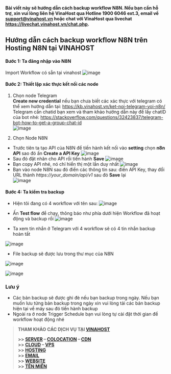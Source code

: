 **Bài viết này sẽ hướng dẫn cách backup workflow N8N. Nếu bạn cần hỗ trợ, xin vui lòng liên hệ VinaHost qua Hotline 1900 6046 ext.3, email về support@vinahost.vn hoặc chat với VinaHost qua livechat https://livechat.vinahost.vn/chat.php.**

## Hướng dẫn cách backup workflow N8N trên Hosting N8N tại VINAHOST  
#### Bước 1: Ta đăng nhập vào N8N

Import Workflow có sẵn tại vinahost
![image](https://github.com/user-attachments/assets/b3ed3710-03cd-4bb8-8204-2bcecfcd00a3)

#### Bước 2: Thiết lập xác thực kết nối các node 

1. Chọn node Telegram  
**Create new credential** nếu bạn chưa biết các xác thực với telegram có thể xem hướng dẫn tại: https://kb.vinahost.vn/ket-noi-telegram-voi-n8n/   
Telegram cần chatid bạn xem và tham khảo hướng dẫn này để lấy chatID của bot nhé: https://stackoverflow.com/questions/32423837/telegram-bot-how-to-get-a-group-chat-id  
![image](https://github.com/user-attachments/assets/68aa59d5-9a8f-43d5-a786-348befc25822)

2. Chọn Node N8N
- Trước tiên ta tạo API của N8N để tiến hành kết nối vào **setting** chọn **n8n API** sao đó ấn **Create a API Key**
![image](https://github.com/user-attachments/assets/0b23a4ae-cbb5-4a27-b09c-ae8b23e0350d)
- Sau đó đặt nhãn cho API rồi tiến hành **Save**
![image](https://github.com/user-attachments/assets/a3098776-54a7-4a91-a9e3-466ce6758a20)
- Bạn copy API nhé, nó chỉ hiển thị một lần duy nhất
![image](https://github.com/user-attachments/assets/d730eb03-1738-4723-8c7e-d5088771602b)
- Bạn vào node N8N sau đó điền các thông tin sau: điền API Key, thay đổi URL thành *https://your_domain/api/v1* sau đó **Save** lại  
![image](https://github.com/user-attachments/assets/7103ed19-456d-47b6-91b8-da77a8057ebe)

#### Bước 4: Ta kiểm tra backup
- Hiện tôi đang có 4 workflow với tên sau:
![image](https://github.com/user-attachments/assets/3840fdb4-e086-45cf-8d54-41434ff958c7)

- Ấn **Test flow** để chạy, thông báo như phía dưới hiện Workflow đã hoạt động và backup rồi
![image](https://github.com/user-attachments/assets/e74d8e18-ce00-4dbc-87f1-f1ac8be67d9a)

- Ta xem tin nhắn ở Telegram với 4 workflow sẽ có 4 tin nhắn backup hoàn tất

![image](https://github.com/user-attachments/assets/3cdac97f-3469-4800-a4a1-3d4c10eef0ed)

- File backup sẽ được lưu trong thư mục của N8N

![image](https://github.com/user-attachments/assets/dc01bb1f-e36d-4d9c-8075-00c5192d6d84)

![image](https://github.com/user-attachments/assets/b1c6c746-61d2-4d2f-9020-7b068cb23d9a)





### Lưu ý
- Các bản backup sẽ được ghi đè nếu bạn backup trong ngày. Nếu bạn muốn lưu từng bản backup trong ngày xin vui lòng tải các bản backup hiện tại về máy sau đó tiến hành backup  
- Ngoài ra  ở node Trigger Schedule bạn vui lòng tự cài đặt thời gian để workflow hoạt động nhé




> **THAM KHẢO CÁC DỊCH VỤ TẠI [VINAHOST](https://vinahost.vn/)**
>
> **\>> [SERVER](https://vinahost.vn/thue-may-chu-rieng/) – [COLOCATION](https://vinahost.vn/colocation.html) – [CDN](https://vinahost.vn/dich-vu-cdn-chuyen-nghiep)**<br>
> **\>> [CLOUD](https://vinahost.vn/cloud-server-gia-re/) – [VPS](https://vinahost.vn/vps-ssd-chuyen-nghiep/)**<br>
> **\>> [HOSTING](https://vinahost.vn/wordpress-hosting)**<br>
> **\>> [EMAIL](https://vinahost.vn/email-hosting)**<br>
> **\>> [WEBSITE](http://vinawebsite.vn/)**<br>
> **\>> [TÊN MIỀN](https://vinahost.vn/ten-mien-gia-re/)**
